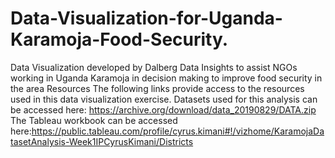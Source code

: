 # Data-Visualization-for-Uganda-Karamoja-Food-Security.
Data Visualization developed by Dalberg Data Insights to assist NGOs working in Uganda Karamoja in decision making to improve food security in the area
Resources
The following links provide access to the resources used in this data visualization exercise.
Datasets used for this analysis can be accessed here: https://archive.org/download/data_20190829/DATA.zip
The Tableau workbook can be accessed here:https://public.tableau.com/profile/cyrus.kimani#!/vizhome/KaramojaDatasetAnalysis-Week1IPCyrusKimani/Districts
